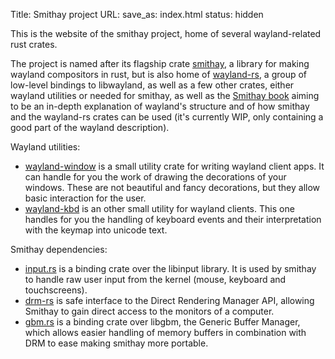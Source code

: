 Title: Smithay project
URL:
save_as: index.html
status: hidden

This is the website of the smithay project, home of several wayland-related rust crates.

The project is named after its flagship crate [smithay](https://github.com/Smithay/smithay), a library for
making wayland compositors in rust, but is also home of [wayland-rs](https://github.com/Smithay/wayland-rs),
a group of low-level bindings to libwayland, as well as a few other crates, either wayland utilities or
needed for smithay, as well as the [Smithay book](https://smithay.github.io/book) aiming to be an in-depth
explanation of wayland's structure and of how smithay and the wayland-rs crates can be used (it's currently
WIP, only containing a good part of the wayland description).

Wayland utilities:

- [wayland-window](https://github.com/Smithay/wayland-window) is a small utility crate for writing wayland
  client apps. It can handle for you the work of drawing the decorations of your windows. These are not
  beautiful and fancy decorations, but they allow basic interaction for the user.
- [wayland-kbd](https://github.com/Smithay/wayland-kbd) is an other small utility for wayland clients. This
  one handles for you the handling of keyboard events and their interpretation with the keymap into unicode
  text.

Smithay dependencies:

- [input.rs](https://github.com/Smithay/input.rs) is a binding crate over the libinput library. It is used
  by smithay to handle raw user input from the kernel (mouse, keyboard and touchscreens).
- [drm-rs](https://github.com/Smithay/drm-rs) is safe interface to the Direct Rendering Manager API, allowing
  Smithay to gain direct access to the monitors of a computer.
- [gbm.rs](https://github.com/Smithay/gbm.rs) is a binding crate over libgbm, the Generic Buffer Manager, which
  allows easier handling of memory buffers in combination with DRM to ease making smithay more portable.